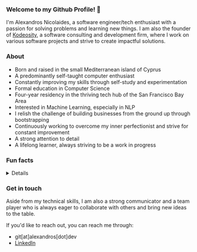 ### Welcome to my Github Profile! 👋

I'm Alexandros Nicolaides, a software engineer/tech enthusiast with a passion for solving problems and learning new things. I am also the founder of [Kodeosity](https://github.com/KodeosityHQ), a software consulting and development firm, where I work on various software projects and strive to create impactful solutions.

### About

- Born and raised in the small Mediterranean island of Cyprus
- A predominantly self-taught computer enthusiast
- Constantly improving my skills through self-study and experimentation
- Formal education in Computer Science
- Four-year residency in the thriving tech hub of the San Francisco Bay Area
- Interested in Machine Learning, especially in NLP
- I relish the challenge of building businesses from the ground up through bootstrapping
- Continuously working to overcome my inner perfectionist and strive for constant improvement
- A strong attention to detail
- A lifelong learner, always striving to be a work in progress

### Fun facts
<details>
  
- My passion for technology was sparked at a young age of 7 when my brother introduced me to the process of transferring data through infrared rays between Nokia devices. I was fascinated and spent countless hours tinkering with the process, eagerly observing the loading bar to see if the data would successfully reach the other end. This experience ignited my passion for technology and has driven me to become a self-taught computer enthusiast honing my skills through self-study and experimentation.
- I remember myself eagerly waiting for the primary school bell to ring, eager to go home and play with my computer.
- Started my website journey at 11, using Freewebs, then delved into PHP by setting up a forum and experimenting with editing files to observe their impact.
- I have a curious mind that is driven by a thirst for knowledge and a desire to continuously learn and grow. This curiosity has led me on many adventures and helped me discover new passions within the tech industry.
- At the age of 16, I installed a 4.2 meter satellite dish on my parents' roof, driven by my fascination with satellite communications.
- Growing up, I was surrounded by doctors due to my father's occupation and they often encouraged me to follow in their footsteps. However, my passion for computers and technology was too strong to ignore.
- I have a passion for genomics, viewing DNA as the ultimate information system of our world.
- Grew up inspired by tech visionaries like Steve Jobs, Steve Wozniak, Linus Torvalds and others who shaped the Silicon Valley landscape.
</details>

### Get in touch

Aside from my technical skills, I am also a strong communicator and a team player who is always eager to collaborate with others and bring new ideas to the table. 

If you'd like to reach out, you can reach me through:

- git[at]alexandros[dot]dev
- [LinkedIn](https://www.linkedin.com/in/alexandros-nicolaides/)
